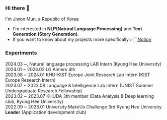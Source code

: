 ### Hi there 👋

I'm Jiwon Mun, a Republic of Korea

- I'm interested in **NLP(Natural Language Processing)** and **Text Generation (Story Generation)**.
- If you want to know about my projects more specifically 👉🏻[Notion](https://laonm.notion.site/Jiwon-Mun-f4bd7904600848b58387f90731eacbb5?pvs=4)

### Experiments

2024.03 ~, Natural language processing LAB Intern (Kyung Hee University) <br>
2024.01 ~ 2024.02 LG Aimers 4th <br>
2023.08 ~ 2024.01 KHU-KIST Europe Joint Research Lab Intern (KIST Europe Research Intern) <br>
2023.07 ~ 2023.08 Language & Intelligence Lab Intern (UNIST Summer Undergraduate Research Fellowship) <br>
2023.02 ~ 2023.07 KHUDA 3th member (Data Analysis & Deep learning club, Kyung Hee University) <br> 
2022.09 ~ 2023.01 University MakeUs Challenge 3rd Kyung Hee University **Leader** (Application development club) <br>

<!--
**LaonMoon/LaonMoon** is a ✨ _special_ ✨ repository because its `README.md` (this file) appears on your GitHub profile.

Here are some ideas to get you started:

- 🔭 I’m currently working on ...
- 🌱 I’m currently learning ...
- 👯 I’m looking to collaborate on ...
- 🤔 I’m looking for help with ...
- 💬 Ask me about ...
- 📫 How to reach me: ...
- 😄 Pronouns: ...
- ⚡ Fun fact: ...
-->
